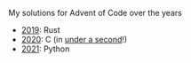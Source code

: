 My solutions for Advent of Code over the years

- [2019](https://github.com/dannyvankooten/advent-of-code/tree/main/2019): Rust
- [2020](https://github.com/dannyvankooten/advent-of-code/tree/main/2020): C (in [under a second](https://dannyvankooten.com/solving-advent-of-code-2020-under-1-second/)!) 
- [2021](https://github.com/dannyvankooten/advent-of-code/tree/main/2021): Python

